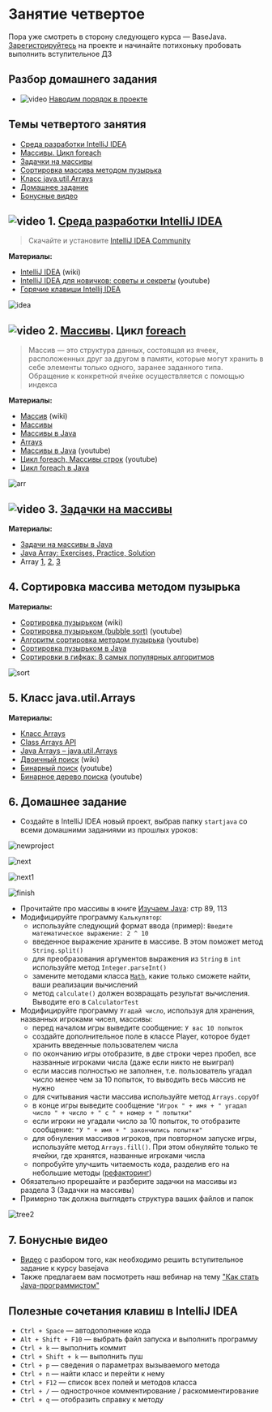 # Занятие четвертое

Пора уже смотреть в сторону следующего курса — BaseJava. [Зарегистрируйтесь](https://topjava.ru/basejava) на проекте и начинайте потихоньку пробовать выполнить вступительное ДЗ

## Разбор домашнего задания
- ![video](https://user-images.githubusercontent.com/29703461/81983788-359a6c80-9634-11ea-9b47-09a56fd3d999.png) [Наводим порядок в проекте](https://drive.google.com/file/d/1IYfWYTgZnuJM80OkyWC7Ydpa8cgmfZOt/view?usp=sharing)

## Темы четвертого занятия
- [Среда разработки IntelliJ IDEA](#1)
- [Массивы. Цикл foreach](#2)
- [Задачки на массивы](#3)
- [Сортировка массива методом пузырька](#4)
- [Класс java.util.Arrays](#5)
- [Домашнее задание](#6)
- [Бонусные видео](#7)

## ![video](https://user-images.githubusercontent.com/29703461/81982928-d556fb00-9632-11ea-9794-ea198832d674.png) <a name="1">1. [Среда разработки IntelliJ IDEA](https://drive.google.com/file/d/1EztSgbHW7rOMqFdIQU2gfV9DVn9zQ7q0/view?usp=sharing)</a>
> Скачайте и установите [IntelliJ IDEA Community](http://www.jetbrains.com/idea/download/index.html)

**Материалы:**
- [IntelliJ IDEA](https://ru.wikipedia.org/wiki/IntelliJ_IDEA) (wiki)
- [IntelliJ IDEA для новичков: советы и секреты](https://www.youtube.com/watch?v=mcvnjaLqVWQ) (youtube)
- [Горячие клавиши Intellij IDEA](https://devcolibri.com/горячие-клавиши-intellij-idea)

![idea](https://user-images.githubusercontent.com/29703461/40548020-30a103fe-603c-11e8-9fa2-3d825c3d75e4.png)

## ![video](https://user-images.githubusercontent.com/29703461/81982928-d556fb00-9632-11ea-9794-ea198832d674.png) <a name="2">2. [Массивы](https://drive.google.com/file/d/11hTa-7sbV2R7YKNmfE4qZ_4DBtIwUKwJ/view?usp=sharing). Цикл [foreach](https://drive.google.com/open?id=1ZvCrFOKiIV01ZO1yGtDsuFRNg3YksfqU)</a>
> Массив — это структура данных, состоящая из ячеек, расположенных друг за другом в памяти, которые могут хранить в себе элементы только одного, заранее заданного типа. Обращение к конкретной ячейке осуществляется с помощью индекса

**Материалы:**
- [Массив](https://ru.wikipedia.org/wiki/Массив_(программирование)) (wiki)
- [Массивы](http://developer.alexanderklimov.ru/android/java/array.php)
- [Массивы в Java](http://www.skipy.ru/technics/arrays.html)
- [Arrays](https://docs.oracle.com/javase/tutorial/java/nutsandbolts/arrays.html)
- [Массивы в Java](https://www.youtube.com/watch?v=li86TEAEhYM) (youtube)
- [Цикл foreach, Массивы строк](https://www.youtube.com/watch?v=8AD55r64yNw) (youtube)
- [Цикл foreach в Java](https://pr0java.blogspot.com/2015/04/for-foreach.html)

![arr](https://user-images.githubusercontent.com/29703461/40573705-dd7d8a52-60cd-11e8-8213-7f79b0c56f24.png)

## ![video](https://user-images.githubusercontent.com/29703461/81982928-d556fb00-9632-11ea-9794-ea198832d674.png) <a name="3">3. [Задачки на массивы](https://drive.google.com/file/d/1Bp7evzvvumsISUp0DHXBekH0iDOflkvB/view?usp=sharing)</a>

**Материалы:**
 - [Задачи на массивы в Java](http://taskcode.ru/array)
 - [Java Array: Exercises, Practice, Solution](https://www.w3resource.com/java-exercises/array/index.php)
 - Array [1](http://codingbat.com/java/Array-1), [2](http://codingbat.com/java/Array-2), [3](http://codingbat.com/java/Array-3)

## <a name="4">4. Сортировка массива методом пузырька</a>

**Материалы:**
- [Сортировка пузырьком](https://ru.wikipedia.org/wiki/Сортировка_пузырьком) (wiki)
- [Cортировка пузырьком (bubble sort)](https://www.youtube.com/watch?v=oqpICiM165I) (youtube)
- [Алгоритм сортировка методом пузырька](https://www.youtube.com/watch?v=5JMInXAtnQg) (youtube)
- [Сортировка пузырьком в Java](https://nicholasgribanov.name/legendarnaya-sortirovka-puzyrkom/)
- [Сортировки в гифках: 8 самых популярных алгоритмов](https://proglib.io/p/sort-gif)

![sort](https://user-images.githubusercontent.com/29703461/40580205-cc8a3554-6142-11e8-9776-e3e20817fd5b.gif)

## <a name="5">5. Класс java.util.Arrays</a>

**Материалы:**
- [Класс Arrays](http://developer.alexanderklimov.ru/android/java/array.php#arrays)
- [Class Arrays API](https://docs.oracle.com/javase/8/docs/api/java/util/Arrays.html)
- [Java Arrays – java.util.Arrays](https://www.journaldev.com/16770/java-arrays-java-util-arrays)
- [Двоичный поиск](https://ru.wikipedia.org/wiki/Двоичный_поиск) (wiki)
- [Бинарный поиск](https://youtu.be/SW_UCzFO7X0?t=16m44s) (youtube)
- [Бинарное дерево поиска](https://youtu.be/HBMlhZAOhoI) (youtube)

## <a name="6">6. Домашнее задание</a>

- Создайте в IntelliJ IDEA новый проект, выбрав папку `startjava` со всеми домашними заданиями из прошлых уроков:

![newproject](https://user-images.githubusercontent.com/29703461/109776236-6c695f80-7c13-11eb-9d4c-0848737e31b4.png)

![next](https://user-images.githubusercontent.com/29703461/109776402-928eff80-7c13-11eb-88eb-f2fe9d3276a5.png)

![next1](https://user-images.githubusercontent.com/29703461/109777118-67f17680-7c14-11eb-98e3-83cbf372a6cb.png)

![finish](https://user-images.githubusercontent.com/29703461/109777723-139ac680-7c15-11eb-9b4a-8dfcf2e9daa4.png)

- Прочитайте про массивы в книге [Изучаем Java](https://www.ozon.ru/context/detail/id/7821666/): стр 89, 113
- Модифицируйте программу `Калькулятор`:  
  - используйте следующий формат ввода (пример): `Введите математическое выражение: 2 ^ 10`
  - введенное выражение храните в массиве. В этом поможет метод `String.split()`  
  - для преобразования аргументов выражения из `String` в `int` используйте метод `Integer.parseInt()`
  - замените методами класса [`Math`](https://docs.oracle.com/javase/8/docs/api/java/lang/Math.html), какие только сможете найти, ваши реализации вычислений
  - метод `calculate()` должен возвращать результат вычисления. Выводите его в `CalculatorTest`
- Модифицируйте программу `Угадай число`, используя для хранения, названных игроками чисел, массивы:
  - перед началом игры выведите сообщение: `У вас 10 попыток`
  - создайте дополнительное поле в классе Player, которое будет хранить введенные пользователем числа
  - по окончанию игры отобразите, в две строки через пробел, все названные игроками числа (даже если никто не выиграл)
  - если массив полностью не заполнен, т.е. пользователь угадал число менее чем за 10 попыток, то выводить весь массив не нужно
  - для считывания части массива используйте метод `Arrays.copyOf`
  - в конце игры выведите сообщение `"Игрок " + имя + " угадал число " + число + " с " + номер + " попытки"`
  - если игроки не угадали число за 10 попыток, то отобразите сообщение: `"У " + имя + " закончились попытки"`
  - для обнуления массивов игроков, при повторном запуске игры, используйте метод `Arrays.fill()`. При этом обнуляйте только те ячейки, где хранятся, названные игроками числа
  - попробуйте улучшить читаемость кода, разделив его на небольшие методы ([рефакторинг](https://ru.wikipedia.org/wiki/Рефакторинг))
- Обязательно прорешайте и разберите задачки на массивы из раздела 3 (Задачки на массивы)
- Примерно так должна выглядеть структура ваших файлов и папок

![tree2](https://user-images.githubusercontent.com/29703461/112764506-8e3ae400-9011-11eb-8db9-a0d791942f6a.png)
  
## <a name="7">7. Бонусные видео</a>
- [Видео](https://drive.google.com/file/d/1W9AtOE3yvDCOOZxmHSw4lGpFiFVYJB8_/view?usp=sharing) с разбором того, как необходимо решить вступительное задание к курсу basejava
- Также предлагаем вам посмотреть наш вебинар на тему ["Как стать Java-программистом"](https://vk.com/wall-18505771_829)

## Полезные сочетания клавиш в IntelliJ IDEA
- `Ctrl + Space` — автодополнение кода
- `Alt + Shift + F10`	— выбрать файл запуска и выполнить программу
- `Ctrl + k` — выполнить коммит
- `Ctrl + Shift + k` — выполнить пуш
- `Ctrl + p` — сведения о параметрах вызываемого метода
- `Ctrl + n` — найти класс и перейти к нему
- `Ctrl + F12` — список всех полей и методов класса
- `Ctrl + /` — однострочное комментирование / раскомментирование
- `Ctrl + q` — отобразить справку к методу
